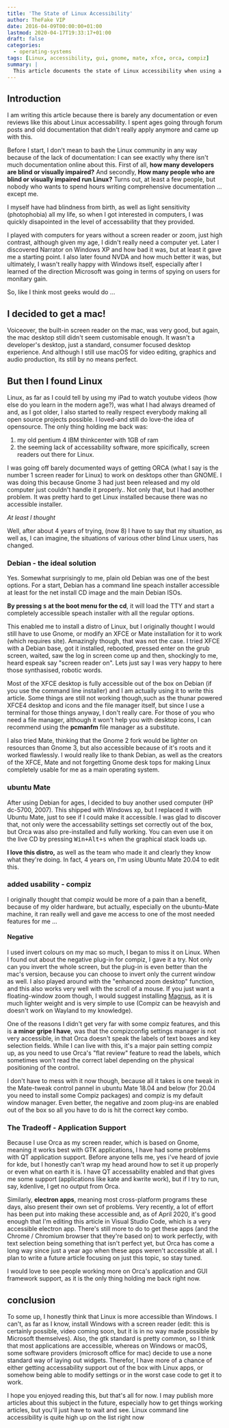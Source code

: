 ```yaml
---
title: 'The State of Linux Accessibility'
author: TheFake VIP
date: 2016-04-09T00:00:00+01:00
lastmod: 2020-04-17T19:33:17+01:00
draft: false
categories:
  - operating-systems
tags: [Linux, accessibility, gui, gnome, mate, xfce, orca, compiz]
summary: |
  This article documents the state of Linux accessibility when using a graphical desktop. I try to keep this article as current as possible.
---
```


## Introduction

I am writing this article because there is barely any documentation or
even reviews like this about Linux accessability. I spent ages going
through forum posts and old documentation that didn't really apply
anymore and came up with this.

Before I start, I don't mean to bash the Linux community in any way
because of the lack of documentation: I can see exactly why there isn't
much documentation online about this. First of all, **how many
developers are blind or visually impaired?** And secondly, **How many
people who are blind or visually impaired run Linux?** Turns out, at
least a few people, but nobody who wants to spend hours writing
comprehensive documentation ... except me.

I myself have had blindness from birth, as well as light sensitivity
(photophobia) all my life, so when I got interested in computers, I was
quickly disapointed in the level of accessability that they provided.

I played with computers for years without a screen reader or zoom, just
high contrast, although given my age, I didn't really need a computer
yet. Later I discovered Narrator on Windows XP and how bad it was, but
at least it gave me a starting point. I also later found NVDA and how
much better it was, but ultimately, I wasn't really happy with Windows
itself, especially after I learned of the direction Microsoft was going
in terms of spying on users for monitary gain.

So, like I think most geeks would do ...

## I decided to get a mac!

Voiceover, the built-in screen reader on the mac, was very good, but
again, the mac desktop still didn't seem customisable enough. It wasn't
a developer's desktop, just a standard, consumer focused desktop
experience. And although I still use macOS for video editing, graphics
and audio production, its still by no means perfect.

## But then I found Linux

Linux, as far as I could tell by using my iPad to watch youtube videos
(how else do you learn in the modern age?), was what I had always
dreamed of and, as I got older, I also started to really respect
everybody making all open source projects possible. I loved-and still do
love-the idea of opensource. The only thing holding me back was:

1.  my old pentium 4 IBM thinkcenter with 1GB of ram
2.  the seeming lack of accessability software, more spicifically,
    screen readers out there for Linux.

I was going off barely documented ways of getting ORCA (what I say is
the number 1 screen reader for Linux) to work on desktops other than
GNOME. I was doing this because Gnome 3 had just been released and my
old computer just couldn't handle it properly.. Not only that, but I had
another problem. It was pretty hard to get Linux installed because there
was no accessible installer.

_At least I thought_

Well, after about 4 years of trying, (now 8) I have to say that my situation, as
well as, I can imagine, the situations of various other blind Linux
users, has changed.

### Debian - the ideal solution

Yes. Somewhat surprisingly to me, plain old Debian was one of the best
options. For a start, Debian has a command line speach installer
accessible at least for the net install CD image and the main Debian
ISOs.

**By pressing <kbd>s</kbd> at the boot menu for the cd**, it will load
the TTY and start a completely accessible speach installer with all the
regular options.

This enabled me to install a distro of Linux, but I originally thought I
would still have to use Gnome, or modify an XFCE or Mate installation
for it to work (which requires site). Amazingly though, that was not the
case. I tried XFCE with a Debian base, got it installed, rebooted,
pressed enter on the grub screen, waited, saw the log in screen come up
and then, shockingly to me, heard espeak say "screen reader on". Lets
just say I was very happy to here those synthasised, robotic words.

Most of the XFCE desktop is fully accessible out of the box on Debian
(if you use the command line installer) and I am actually using it to
write this article. Some things are still not working though,such as the
thunar powered XFCE4 desktop and icons and the file manager itself, but
since I use a terminal for those things anyway, I don't really care.
For those of you who need a file manager, although it won't help you
with desktop icons, I can recommend using the **pcmanfm** file
manager as a substitute.

I also tried Mate, thinking that the Gnome 2 fork would be lighter on
resources than Gnome 3, but also accessible because of it's roots and it
worked flawlessly. I would really like to thank Debian, as well as the
creators of the XFCE, Mate and not forgetting Gnome desk tops for making
Linux completely usable for me as a main operating system.

### ubuntu Mate

After using Debian for ages, I decided to buy another used computer (HP
dc-5700, 2007). This shipped with Windows xp, but I replaced it with
Ubuntu Mate, just to see if I could make it accessible. I was glad to
discover that, not only were the accessability settings set correctly
out of the box, but Orca was also pre-installed and fully working. You
can even use it on the live CD by pressing <kbd>Win+Alt+s</kbd> when the
graphical stack loads up.

**I love this distro,** as well as the team who made it and clearly they
know what they're doing. In fact, 4 years on, I'm using Ubuntu Mate
20.04 to edit this.

### added usability - compiz

I originally thought that compiz would be more of a pain than a benefit,
because of my older hardware, but actually, especially on the
ubuntu-Mate machine, it ran really well and gave me access to one of the
most needed features for me ...

#### Negative

I used invert colours on my mac so much, I began to miss it on Linux.
When I found out about the negative plug-in for compiz, I gave it a try.
Not only can you invert the whole screen, but the plug-in is even better
than the mac's version, because you can choose to invert only the
current window as well. I also played around with the "enhanced zoom
desktop" function, and this also works very well with the scroll of a
mouse. If you just want a floating-window zoom though, I would suggest
installing [Magnus](https://github.com/stuartlangridge/magnus), as it is
much lighter weight and is very simple to use (Compiz can be heavyish
and doesn't work on Wayland to my knowledge).

One of the reasons I didn't get very far with some compiz features, and
this is **a minor gripe I have**, was that the compizconfig settings
manager is not very accessible, in that Orca doesn't speak the labels of
text boxes and key selection fields. While I can live with this, it's a
major pain setting compiz up, as you need to use Orca's "flat review"
feature to read the labels, which sometimes won't read the correct label
depending on the physical positioning of the control.

I don't have to mess with it now though, because all it takes is one
tweak in the Mate-tweak control pannel in ubuntu Mate 18.04 and below
(for 20.04 you need to install some Compiz packages) and compiz is my
default window manager. Even better, the negative and zoom plug-ins are
enabled out of the box so all you have to do is hit the correct key
combo.

### The Tradeoff - Application Support

Because I use Orca as my screen reader, which is based on Gnome, meaning
it works best with GTK applications, I have had some problems with QT
application support. Before anyone tells me, yes i've heard of jovie for
kde, but I honestly can't wrap my head around how to set it up properly
or even what on earth it is. I have QT accessability enabled and that
gives me some support (applications like kate and kwrite work), but if I
try to run, say, kdenlive, I get no output from Orca.

Similarly, **electron apps**, meaning most cross-platform programs these
days, also present their own set of problems. Very recently, a lot of
effort has been put into making these accessible and, as of April 2020,
it's good enough that I'm editing this article in Visual Studio Code,
which is a very accessible electron app. There's still more to do to get
these apps (and the Chrome / Chromium browser that they're based on) to
work perfectly, with text selection being something that isn't perfect
yet, but Orca has come a long way since just a year ago when these apps
weren't accessible at all. I plan to write a future article focusing on
just this topic, so stay tuned.

I would love to see people working more on Orca's application and GUI framework support,
as it is the only thing holding me back right now.

## conclusion

To some up, I honestly think that Linux is more accessible than Windows.
I can't, as far as I know, install Windows with a screen reader (edit:
this is certainly possible, video coming soon, but it is in no way made
possible by Microsoft themselves). Also, the gtk standard is pretty
common, so I think that most applications are accessible, whereas on
Windows or macOS, some software providers (microsoft office for mac)
decide to use a none standard way of laying out widgets. Therefor, I
have more of a chance of either getting accessability support out of the
box with Linux apps, or somehow being able to modify settings or in the
worst case code to get it to work.

I hope you enjoyed reading this, but that's all for now. I may publish
more articles about this subject in the future, especially how to get
things working articles, but you'll just have to wait and see. Linux
command line accessibility is quite high up on the list right now
